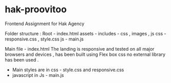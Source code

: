 # hak-proovitoo
Frontend Assignment for Hak Agency

Folder structure : 
Root - index.html
assets - includes - css , images , js
  css - responsive.css , style.css 
  js - main.js

Main file - index.html
The landing is responsive and tested on all major browsers and devices ,  has been built using Flex box css no external library has been used .
- Main styles are in css - style.css and responsive.css 
- javascript in Js - main.js 
